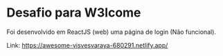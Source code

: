 # Desafio para W3lcome
Foi desenvolvido em ReactJS (web) uma página de login (Não funcional).

Link: https://awesome-visvesvaraya-680291.netlify.app/

